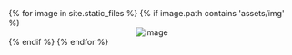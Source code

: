 <script src='https://code.jquery.com/jquery-3.2.1.js'></script>
<script src='/js/jquery.adaptive-backgrounds.js'></script>
<div>
{% for image in site.static_files %}
    {% if image.path contains 'assets/img' %}
<div align='center'>
        <img src="{{ site.baseurl }}{{ image.path }}" alt="image" data-adaptive-background/>
</div>
    {% endif %}
{% endfor %}
</div>
<script>
$(document).ready(function(){
  $.adaptiveBackground.run();
});
</script>